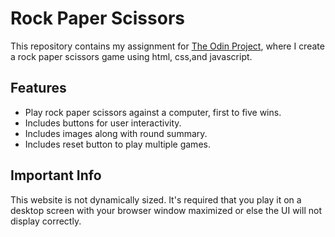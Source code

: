 # Rock Paper Scissors
This repository contains my assignment for [The Odin Project](https://www.theodinproject.com/lessons/foundations-rock-paper-scissors), where I create a rock paper scissors game using html, css,and javascript.
## Features
- Play rock paper scissors against a computer, first to five wins.
- Includes buttons for user interactivity.
- Includes images along with round summary.
- Includes reset button to play multiple games.
## Important Info
This website is not dynamically sized. It's required that you play it on a desktop screen with your browser window maximized or else the UI will not display correctly.
